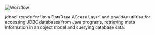![Workflow](https://github.com/aravindc/jdbacl/actions/workflows/github-actions.yml/badge.svg)

jdbacl stands for 'Java DataBase ACcess Layer' and provides utilities for accessing JDBC databases from Java programs, retrieving meta information in an object model and querying database data.
